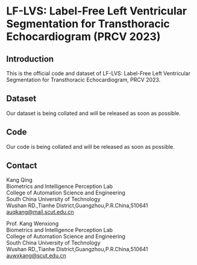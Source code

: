 # LF-LVS: Label-Free Left Ventricular Segmentation for Transthoracic Echocardiogram (PRCV 2023)


## Introduction
This is the official code and dataset of LF-LVS: Label-Free Left Ventricular Segmentation for Transthoracic Echocardiogram, PRCV 2023.

## Dataset
Our dataset is being collated and will be released as soon as possible. 

## Code
Our code is being collated and will be released as soon as possible. 

## Contact
Kang Qing  
Biometrics and Intelligence Perception Lab    
College of Automation Science and Engineering  
South China University of Technology  
Wushan RD.,Tianhe District,Guangzhou,P.R.China,510641  
auqkang@mail.scut.edu.cn


Prof. Kang Wenxiong  
Biometrics and Intelligence Perception Lab    
College of Automation Science and Engineering  
South China University of Technology  
Wushan RD.,Tianhe District,Guangzhou,P.R.China,510641  
auwxkang@scut.edu.cn